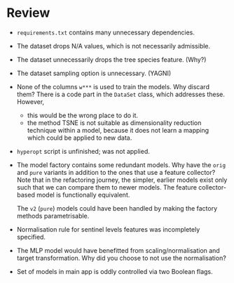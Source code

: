 
# Review

* `requirements.txt` contains many unnecessary dependencies.

* The dataset drops N/A values, which is not necessarily admissible.

* The dataset unnecessarily drops the tree species feature. (Why?)

* The dataset sampling option is unnecessary. (YAGNI)

* None of the columns `w***` is used to train the models. Why discard them? 
  There is a code part in the `DataSet` class, which addresses these.
  However, 
  * this would be the wrong place to do it.
  * the method TSNE is not suitable as dimensionality reduction technique
    within a model, because it does not learn a mapping which could be applied
    to new data.

* `hyperopt` script is unfinished; was not applied.

* The model factory contains some redundant models. 
  Why have the `orig` and `pure` variants in addition to the ones that use a feature 
  collector? Note that in the refactoring journey, the simpler, earlier models 
  exist only such that we can compare them to newer models. 
  The feature collector-based model is functionally equivalent.

  The `v2` (`pure`) models could have been handled by making the factory methods
  parametrisable.

* Normalisation rule for sentinel levels features was incompletely specified.

* The MLP model would have benefitted from scaling/normalisation and target
  transformation. Why did you choose to not use the normalisation?

* Set of models in main app is oddly controlled via two Boolean flags.